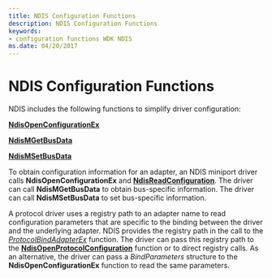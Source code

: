 ```yaml
---
title: NDIS Configuration Functions
description: NDIS Configuration Functions
keywords:
- configuration functions WDK NDIS
ms.date: 04/20/2017
---
```


# NDIS Configuration Functions





NDIS includes the following functions to simplify driver configuration:

[**NdisOpenConfigurationEx**](/windows-hardware/drivers/ddi/ndis/nf-ndis-ndisopenconfigurationex)

[**NdisMGetBusData**](/windows-hardware/drivers/ddi/ndis/nf-ndis-ndismgetbusdata)

[**NdisMSetBusData**](/windows-hardware/drivers/ddi/ndis/nf-ndis-ndismsetbusdata)

To obtain configuration information for an adapter, an NDIS miniport driver calls **NdisOpenConfigurationEx** and [**NdisReadConfiguration**](/windows-hardware/drivers/ddi/ndis/nf-ndis-ndisreadconfiguration). The driver can call **NdisMGetBusData** to obtain bus-specific information. The driver can call **NdisMSetBusData** to set bus-specific information.

A protocol driver uses a registry path to an adapter name to read configuration parameters that are specific to the binding between the driver and the underlying adapter. NDIS provides the registry path in the call to the [*ProtocolBindAdapterEx*](/windows-hardware/drivers/ddi/ndis/nc-ndis-protocol_bind_adapter_ex) function. The driver can pass this registry path to the [**NdisOpenProtocolConfiguration**](/previous-versions/windows/hardware/network/ff553683(v=vs.85)) function or to direct registry calls. As an alternative, the driver can pass a *BindParameters* structure to the **NdisOpenConfigurationEx** function to read the same parameters.

 

